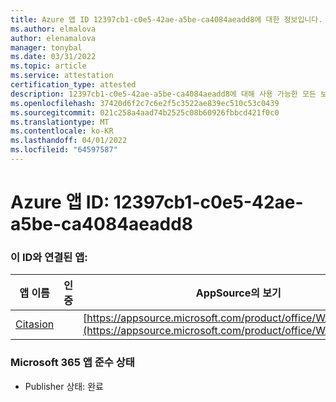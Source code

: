 ```yaml
---
title: Azure 앱 ID 12397cb1-c0e5-42ae-a5be-ca4084aeadd8에 대한 정보입니다.
ms.author: elmalova
author: elenamalova
manager: tonybal
ms.date: 03/31/2022
ms.topic: article
ms.service: attestation
certification_type: attested
description: 12397cb1-c0e5-42ae-a5be-ca4084aeadd8에 대해 사용 가능한 모든 보안 및 규정 준수 정보입니다.
ms.openlocfilehash: 37420d6f2c7c6e2f5c3522ae839ec510c53c0439
ms.sourcegitcommit: 021c258a4aad74b2525c08b60926fbbcd421f0c0
ms.translationtype: MT
ms.contentlocale: ko-KR
ms.lasthandoff: 04/01/2022
ms.locfileid: "64597587"
---
```

# <a name="azure-app-id-12397cb1-c0e5-42ae-a5be-ca4084aeadd8"></a>Azure 앱 ID: 12397cb1-c0e5-42ae-a5be-ca4084aeadd8


### <a name="apps-associated-with-this-id"></a>이 ID와 연결된 앱:
| **앱 이름** | **인증** | **AppSource의 보기** |
|--------------|---------------|-----------------------|
| [Citasion](../forward/WA200003530.md) |  | [https://appsource.microsoft.com/product/office/WA200003530](https://appsource.microsoft.com/product/office/WA200003530) |

### <a name="microsoft-365-app-compliance-status"></a>Microsoft 365 앱 준수 상태
- Publisher 상태: 완료
